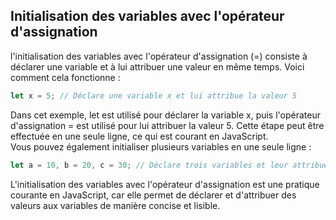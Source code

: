 
## Initialisation des variables avec l'opérateur d'assignation  
 l'initialisation des variables avec l'opérateur d'assignation (=) consiste à déclarer une variable et à lui attribuer une valeur en même temps. Voici comment cela fonctionne :
 ````js
 let x = 5; // Déclare une variable x et lui attribue la valeur 5
 ````  
 Dans cet exemple, let est utilisé pour déclarer la variable x, puis l'opérateur d'assignation = est utilisé pour lui attribuer la valeur 5. Cette étape peut être effectuée en une seule ligne, ce qui est courant en JavaScript.  
 Vous pouvez également initialiser plusieurs variables en une seule ligne :  
 ````js
 let a = 10, b = 20, c = 30; // Déclare trois variables et leur attribue respectivement les valeurs 10, 20 et 30
 ````  
 L'initialisation des variables avec l'opérateur d'assignation est une pratique courante en JavaScript, car elle permet de déclarer et d'attribuer des valeurs aux variables de manière concise et lisible.  